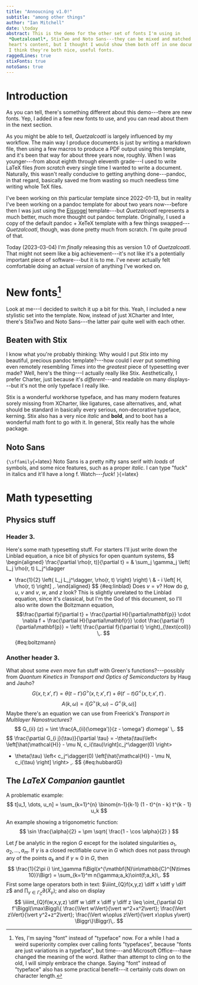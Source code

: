 ```yaml
---
title: "Annoucning v1.0!"
subtitle: "among other things"
author: "Ian Mitchell"
date: \today
abstract: This is the demo for the other set of fonts I'm using in
 *Quetzalcoatl*, StixTwo and Noto Sans---they can be mixed and matched to your
 heart's content, but I thought I would show them both off in one document.
 I think they're both nice, useful fonts.
raggedLines: true
stixFonts: true
notoSans: true
---
```


[gregg]: https://youtu.be/PRFubyO4Bp0


# Introduction
As you can tell, there's something different about this demo---there are new
fonts. Yep, I added in a few new fonts to use, and you can read about them
in the next section.

As you might be able to tell, *Quetzalcoatl* is largely influenced by my
workflow. The main way I produce documents is just by writing a markdown file,
then using a few macros to produce a PDF output using this template, and it's
been that way for about three years now, roughly. When I was younger---from
about eighth through eleventh grade---I used to write LaTeX files *from scratch*
every single time I wanted to write a document. Naturally, this wasn't really
conducive to getting anything done---pandoc, in that regard, basically saved
me from wasting so much needless time writing whole TeX files.

I've been working on *this* particular template since 2022-01-13, but in
reality I've been working on a pandoc template for about two years now---before
then I was just using the [Eisvogel][eisvogel] template---but *Quetzalcoatl*
represents a much better, much more thought out pandoc template. Originally, I
used a copy of the default pandoc + XeTeX template with a few things
swapped---*Quetzalcoatl*, though, was done pretty much from scratch. I'm quite
proud of that.

Today (2023-03-04) I'm *finally* releasing this as version 1.0 of
*Quetzalcoatl*. That might not seem like a big achievement---it's not like it's
a potentially important piece of software---but it is to me. I've never actually
felt comfortable doing an actual *version* of anything I've worked on.


[eisvogel]: https://github.com/Wandmalfarbe/pandoc-latex-template


# New fonts[^font]
Look at me---I decided to switch it up a bit for this. Yeah, I included a new
stylistic set into the template. Now, instead of just XCharter and Inter,
there's StixTwo and Noto Sans---the latter pair quite well with each other.


[^font]: Yes, I'm saying "font" instead of "typeface" now. For a while I had
a weird superiority complex over calling fonts "typefaces", because "fonts are
just variations in a typeface", but time---and Microsoft Office---have changed
the meaning of the word. Rather than attempt to cling on to the old, I will
simply embrace the change. Saying "font" instead of "typeface" also has some
practical benefit---it certainly cuts down on character length.


## Beaten with Stix
I know what you're probably thinking: Why would I put *Stix* into my beautiful,
precious pandoc template?---how could I *ever* put something even remotely
resembling *Times* into the *greatest* piece of typesetting ever made? Well,
here's the thing---I actually really like Stix. Aesthetically, I prefer Charter,
just because it's *different*---and readable on many displays---but it's not
the only typeface I really like.

Stix is a wonderful workhorse typeface, and has many modern features sorely
missing from XCharter, like ligatures, case alternatives, and, what should be
standard in basically every serious, non-decorative typeface, kerning. Stix
also has a very nice *italic* and **bold**, and to boot has a wonderful math
font to go with it. In general, Stix really has the whole package.


## Noto Sans
`{\sffamily`{=latex}
Noto Sans is a pretty nifty sans serif with *loads* of symbols, and some nice
features, such as a proper *italic*. I can type "fuck" in italics and it'll
have a long f. Watch---*fuck*!
`}`{=latex}


# Math typesetting

## Physics stuff

### Header 3.
Here's some math typesetting stuff. For starters I'll just write down the
Linblad equation, a nice bit of physics for open quantum systems,
$$ \begin{aligned}
\frac{\partial \rho(r, t)}{\partial t} = 
& \sum_j \gamma_j \left( L_j \rho(r, t) L_j^\dagger
- \frac{1}{2} \left\{ L_j L_j^\dagger, \rho(r, t) \right\} \right) \\
& - i \left[ H, \rho(r, t) \right] \,. \end{aligned} $$ {#eq:linblad}
Does $v = \nu$? How do $g$, $u$, $v$ and *v*, $w$, and $z$ look? This is
slightly unrelated to the Linblad equation, since it's classical, but I'm the
God of this document, so I'll also write down the Boltzmann equation,
$$\frac{\partial f}{\partial t} + \frac{\partial H}{\partial\mathbf{p}}
\cdot \nabla f + \frac{\partial H}{\partial\mathbf{r}} \cdot \frac{\partial f}
{\partial\mathbf{p}} = \left( \frac{\partial f}{\partial t} 
\right)_{\text{coll}} \,. $$ {#eq:boltzmann}


### Another header 3.
What about some *even more* fun stuff with Green's functions?---possibly from
*Quantum Kinetics in Transport and Optics of Semiconductors* by Haug and
Jauho?
$$ G(x, t; x', t') = \theta(t - t') G^>(x, t; x', t') + \theta(t' - t)
G^<(x, t; x', t') \,.$$
$$ A(k, \omega) = \ii \left[ G^>(k, \omega) - G^<(k, \omega) \right]$$
Maybe there's an equation we can use from Freerick's *Transport in Multilayer
Nanostructures*?
$$ G_{ii} (z) = \int \frac{A_{ii}(\omega')}{z - \omega'} d\omega' \,. $$
$$ \frac{\partial G_{i j}(\tau)}{\partial \tau} = -\theta(\tau)\left<
\left[\hat{\mathcal{H}} - \mu N, c_i(\tau)\right]c_j^\dagger(0) \right>
+ \theta(\tau) \left< c_j^\dagger(0) \left[\hat{\mathcal{H}} - \mu N, 
c_i(\tau) \right] \right> \,. $$ {#eq:hubbardG}


## The *LaTeX Companion* gauntlet
A problematic example:
$$ t[u_1, \dots, u_n] = \sum_{k=1}^{n} \binom{n-1}{k-1} (1 - t)^{n - k}
t^{k - 1} u_k $$

An example showing a trigonometric function:
$$ \sin \frac{\alpha}{2} = \pm \sqrt{ \frac{1 - \cos \alpha}{2} } $$

Let $f$ be analytic in the region $G$ except for the isolated
singularities $a_1,a_2,\dots,a_m$. If $\gamma$ is a closed
rectifiable curve in $G$ which does not pass through any of the
points $a_k$ and if $\gamma\approx 0$ in $G$, then
$$
    \frac{1}{2\pi i} \int_\gamma f\Bigl(x^{\mathbf{N}\in\mathbb{C}^{N\times 10}}\Bigr)
    = \sum_{k=1}^m n(\gamma;a_k)\oint(f;a_k)\,.
$$
First some large operators both in text: $\iiint_{Q}f(x,y,z)
\diff x \diff y \diff z$ and 
$\prod_{\gamma\in\Gamma_{\bar{C}}}\partial(\tilde{X}_\gamma)$; and also on 
display
$$
    \iiiint_{Q}f(w,x,y,z) \diff w \diff x \diff y \diff z
    \leq
    \oint_{\partial Q} f'\Biggl(\max\Biggl\{
    \frac{\Vert w\Vert}{\vert w^2+x^2\vert};
    \frac{\Vert z\Vert}{\vert y^2+z^2\vert};
    \frac{\Vert w\oplus z\Vert}{\vert x\oplus y\vert}
    \Biggr\}\Biggr)\,.
$$
